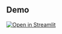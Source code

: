 ## Demo
[![Open in Streamlit](https://static.streamlit.io/badges/streamlit_badge_black_white.svg)](https://minutes-qrtokb7szznxgzcbpj5lqw.streamlit.app/)

